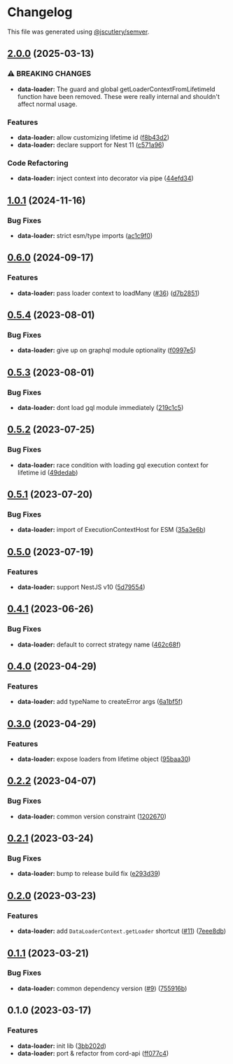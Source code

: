 # Changelog

This file was generated using [@jscutlery/semver](https://github.com/jscutlery/semver).

## [2.0.0](https://github.com/SeedCompany/libs/compare/data-loader-1.0.1...data-loader-2.0.0) (2025-03-13)


### ⚠ BREAKING CHANGES

* **data-loader:** The guard and global getLoaderContextFromLifetimeId function have been removed.
These were really internal and shouldn't affect normal usage.

### Features

* **data-loader:** allow customizing lifetime id ([f8b43d2](https://github.com/SeedCompany/libs/commit/f8b43d2aa58105b68775916e64ac7c498376aabb))
* **data-loader:** declare support for Nest 11 ([c571a96](https://github.com/SeedCompany/libs/commit/c571a96d3ca6cd04d497c54a662a2f0286cf5d8c))


### Code Refactoring

* **data-loader:** inject context into decorator via pipe ([44efd34](https://github.com/SeedCompany/libs/commit/44efd343e2a445161540a267494d2b8a223d0d67))

## [1.0.1](https://github.com/SeedCompany/libs/compare/data-loader-1.0.0...data-loader-1.0.1) (2024-11-16)


### Bug Fixes

* **data-loader:** strict esm/type imports ([ac1c9f0](https://github.com/SeedCompany/libs/commit/ac1c9f0a0ee219c7706fb98e6b38412216910127))

## [0.6.0](https://github.com/SeedCompany/libs/compare/data-loader-0.5.4...data-loader-0.6.0) (2024-09-17)


### Features

* **data-loader:** pass loader context to loadMany ([#36](https://github.com/SeedCompany/libs/issues/36)) ([d7b2851](https://github.com/SeedCompany/libs/commit/d7b285162b4de5dcd419c9f72f8cba49b1ca6b7b))

## [0.5.4](https://github.com/SeedCompany/libs/compare/data-loader-0.5.3...data-loader-0.5.4) (2023-08-01)


### Bug Fixes

* **data-loader:** give up on graphql module optionality ([f0997e5](https://github.com/SeedCompany/libs/commit/f0997e50ed2d81bc7ff829e7c247e43481f747da))

## [0.5.3](https://github.com/SeedCompany/libs/compare/data-loader-0.5.2...data-loader-0.5.3) (2023-08-01)


### Bug Fixes

* **data-loader:** dont load gql module immediately ([219c1c5](https://github.com/SeedCompany/libs/commit/219c1c5f54a38e7ab73d1e1a5043f3193a1d3175))

## [0.5.2](https://github.com/SeedCompany/libs/compare/data-loader-0.5.1...data-loader-0.5.2) (2023-07-25)


### Bug Fixes

* **data-loader:** race condition with loading gql execution context for lifetime id ([49dedab](https://github.com/SeedCompany/libs/commit/49dedab93f56c7a692fbd750cb88e216f4bdadad))

## [0.5.1](https://github.com/SeedCompany/libs/compare/data-loader-0.5.0...data-loader-0.5.1) (2023-07-20)


### Bug Fixes

* **data-loader:** import of ExecutionContextHost for ESM ([35a3e6b](https://github.com/SeedCompany/libs/commit/35a3e6bbd406bef408e3f8b644097a59cfee32a7))

## [0.5.0](https://github.com/SeedCompany/libs/compare/data-loader-0.4.1...data-loader-0.5.0) (2023-07-19)


### Features

* **data-loader:** support NestJS v10 ([5d79554](https://github.com/SeedCompany/libs/commit/5d795549b27c8cfeccd8f05d7e2d515ede27e5d3))

## [0.4.1](https://github.com/SeedCompany/libs/compare/data-loader-0.4.0...data-loader-0.4.1) (2023-06-26)


### Bug Fixes

* **data-loader:** default to correct strategy name ([462c68f](https://github.com/SeedCompany/libs/commit/462c68ffb1525b4de3bda66d006d02fd176c6484))

## [0.4.0](https://github.com/SeedCompany/libs/compare/data-loader-0.3.0...data-loader-0.4.0) (2023-04-29)


### Features

* **data-loader:** add typeName to createError args ([6a1bf5f](https://github.com/SeedCompany/libs/commit/6a1bf5f5805fc6bb3e31926c93080f935d142328))

## [0.3.0](https://github.com/SeedCompany/libs/compare/data-loader-0.2.2...data-loader-0.3.0) (2023-04-29)


### Features

* **data-loader:** expose loaders from lifetime object ([95baa30](https://github.com/SeedCompany/libs/commit/95baa30e3ccf7a6436335b25c38f67e23e4336a0))

## [0.2.2](https://github.com/SeedCompany/libs/compare/data-loader-0.2.1...data-loader-0.2.2) (2023-04-07)


### Bug Fixes

* **data-loader:** common version constraint ([1202670](https://github.com/SeedCompany/libs/commit/12026709529bc3f8efb86fc801a3e4f20b042200))

## [0.2.1](https://github.com/SeedCompany/libs/compare/data-loader-0.2.0...data-loader-0.2.1) (2023-03-24)


### Bug Fixes

* **data-loader:** bump to release build fix ([e293d39](https://github.com/SeedCompany/libs/commit/e293d39efdafb7eba61ef6eefb8cdc313f9ff159))

## [0.2.0](https://github.com/SeedCompany/libs/compare/data-loader-0.1.1...data-loader-0.2.0) (2023-03-23)


### Features

* **data-loader:** add `DataLoaderContext.getLoader` shortcut ([#11](https://github.com/SeedCompany/libs/issues/11)) ([7eee8db](https://github.com/SeedCompany/libs/commit/7eee8db11a899667a26569702d6575cb38a142f8))

## [0.1.1](https://github.com/SeedCompany/libs/compare/data-loader-0.1.0...data-loader-0.1.1) (2023-03-21)


### Bug Fixes

* **data-loader:** common dependency version ([#9](https://github.com/SeedCompany/libs/issues/9)) ([755916b](https://github.com/SeedCompany/libs/commit/755916b898ea209b48856fff000b58808659c39a))

## 0.1.0 (2023-03-17)


### Features

* **data-loader:** init lib ([3bb202d](https://github.com/SeedCompany/libs/commit/3bb202d2226520bda7a19e76ff70378db023e85b))
* **data-loader:** port & refactor from cord-api ([ff077c4](https://github.com/SeedCompany/libs/commit/ff077c4a174809a0717965e524b9ecdc11e4ac64))
